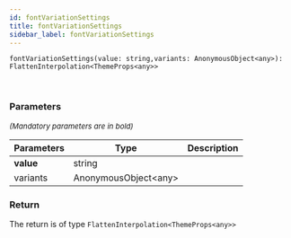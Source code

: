 ```yaml
---
id: fontVariationSettings
title: fontVariationSettings
sidebar_label: fontVariationSettings
---
```


```tsx
fontVariationSettings(value: string,variants: AnonymousObject<any>): FlattenInterpolation<ThemeProps<any>>
```
<br/>



### Parameters

<font size="2"><i>(Mandatory parameters are in bold)</i></font>

| Parameters | Type | Description |
| --------- | ---- | ----------- |
| **value** | string |  |
| variants | AnonymousObject<any\> |  |


### Return



The return is of type <code>FlattenInterpolation<ThemeProps<any\>\></code>